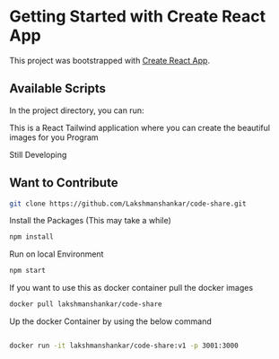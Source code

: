 # Getting Started with Create React App

This project was bootstrapped with [Create React App](https://github.com/facebook/create-react-app).

## Available Scripts

In the project directory, you can run:


This is a React Tailwind application where you can create the beautiful images for you Program

Still Developing 

## Want to Contribute

```sh
git clone https://github.com/Lakshmanshankar/code-share.git

```

Install the Packages (This may take a while)

```sh
npm install 

```

Run on local Environment
```sh
npm start

```


If you want to use this as docker container 
pull the docker images

```sh
docker pull lakshmanshankar/code-share
```

Up the docker Container by using the below command

```sh

docker run -it lakshmanshankar/code-share:v1 -p 3001:3000
```

